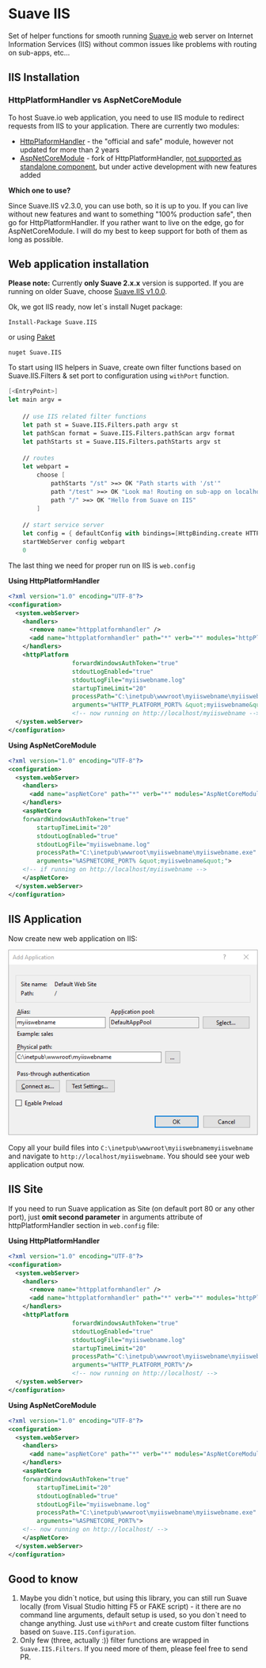 # Suave IIS

Set of helper functions for smooth running [Suave.io](http://suave.io) web server on Internet Information Services (IIS) without common issues like problems with routing on sub-apps, etc...


## IIS Installation

### HttpPlatformHandler vs AspNetCoreModule

To host Suave.io web application, you need to use IIS module to redirect requests from IIS to your application. There are currently two modules:

* [HttpPlaformHandler](https://www.iis.net/downloads/microsoft/httpplatformhandler) - the "official and safe" module, however not updated for more than 2 years
* [AspNetCoreModule](https://github.com/aspnet/AspNetCoreModule) - fork of HttpPlatformHandler, [not supported as standalone component](https://github.com/aspnet/AspNetCoreModule/issues/117#issuecomment-311983265), but under active development with new features added

**Which one to use?**

Since Suave.IIS v2.3.0, you can use both, so it is up to you. If you can live without new features and want to something "100% production safe", then go for HttpPlatformHandler. If you rather want to live on the edge, go for AspNetCoreModule. I will do my best to keep support for both of them as long as possible.

## Web application installation

**Please note:** Currently **only Suave 2.x.x** version is supported. If you are running on older Suave, choose [Suave.IIS v1.0.0](https://www.nuget.org/packages/Suave.IIS/1.0.0).

Ok, we got IIS ready, now let`s install Nuget package:

    Install-Package Suave.IIS

or using [Paket](http://fsprojects.github.io/Paket/getting-started.html)

    nuget Suave.IIS

To start using IIS helpers in Suave, create own filter functions based on Suave.IIS.Filters & set port to configuration using `withPort` function.

```fsharp
[<EntryPoint>]
let main argv =

    // use IIS related filter functions
    let path st = Suave.IIS.Filters.path argv st
    let pathScan format = Suave.IIS.Filters.pathScan argv format
    let pathStarts st = Suave.IIS.Filters.pathStarts argv st

    // routes
    let webpart =
    	choose [
            pathStarts "/st" >=> OK "Path starts with '/st'"
		    path "/test" >=> OK "Look ma! Routing on sub-app on localhost"
            path "/" >=> OK "Hello from Suave on IIS"
        ]

    // start service server
    let config = { defaultConfig with bindings=[HttpBinding.create HTTP IPAddress.Any 8083us]; } |> Suave.IIS.Configuration.withPort argv
    startWebServer config webpart
    0

```

The last thing we need for proper run on IIS is `web.config`

**Using HttpPlatformHandler**

```xml
<?xml version="1.0" encoding="UTF-8"?>
<configuration>
  <system.webServer>
    <handlers>
      <remove name="httpplatformhandler" />
      <add name="httpplatformhandler" path="*" verb="*" modules="httpPlatformHandler" resourceType="Unspecified"/>
    </handlers>
    <httpPlatform
                  forwardWindowsAuthToken="true"
                  stdoutLogEnabled="true"
                  stdoutLogFile="myiiswebname.log"
                  startupTimeLimit="20"
                  processPath="C:\inetpub\wwwroot\myiiswebname\myiiswebname.exe"
                  arguments="%HTTP_PLATFORM_PORT% &quot;myiiswebname&quot;"/>
                  <!-- now running on http://localhost/myiiswebname -->
  </system.webServer>
</configuration>
```

**Using AspNetCoreModule**

```xml
<?xml version="1.0" encoding="UTF-8"?>
<configuration>
  <system.webServer>
    <handlers>
      <add name="aspNetCore" path="*" verb="*" modules="AspNetCoreModule" resourceType="Unspecified" />
    </handlers>
    <aspNetCore
	forwardWindowsAuthToken="true"
        startupTimeLimit="20"
        stdoutLogEnabled="true"
        stdoutLogFile="myiiswebname.log"
        processPath="C:\inetpub\wwwroot\myiiswebname\myiiswebname.exe"
        arguments="%ASPNETCORE_PORT% &quot;myiiswebname&quot;">
	<!-- if running on http://localhost/myiiswebname -->
    </aspNetCore>
  </system.webServer>
</configuration>
```

## IIS Application

Now create new web application on IIS:

![IIS new web app](./docs/iis_newapp.png)

Copy all your build files into `C:\inetpub\wwwroot\myiiswebnamemyiiswebname` and navigate to `http://localhost/myiiswebname`. You should see your web application output now.

## IIS Site

If you need to run Suave application as Site (on default port 80 or any other port), just **omit second parameter** in arguments attribute of httpPlatformHandler section in `web.config` file:

**Using HttpPlatformHandler**

```xml
<?xml version="1.0" encoding="UTF-8"?>
<configuration>
  <system.webServer>
    <handlers>
      <remove name="httpplatformhandler" />
      <add name="httpplatformhandler" path="*" verb="*" modules="httpPlatformHandler" resourceType="Unspecified"/>
    </handlers>
    <httpPlatform
                  forwardWindowsAuthToken="true"
                  stdoutLogEnabled="true"
                  stdoutLogFile="myiiswebname.log"
                  startupTimeLimit="20"
                  processPath="C:\inetpub\wwwroot\myiiswebname\myiiswebname.exe"
                  arguments="%HTTP_PLATFORM_PORT%"/>
                  <!-- now running on http://localhost/ -->
  </system.webServer>
</configuration>
```

**Using AspNetCoreModule**

```xml
<?xml version="1.0" encoding="UTF-8"?>
<configuration>
  <system.webServer>
    <handlers>
      <add name="aspNetCore" path="*" verb="*" modules="AspNetCoreModule" resourceType="Unspecified" />
    </handlers>
    <aspNetCore
	forwardWindowsAuthToken="true"
        startupTimeLimit="20"
        stdoutLogEnabled="true"
        stdoutLogFile="myiiswebname.log"
	    processPath="C:\inetpub\wwwroot\myiiswebname\myiiswebname.exe"
        arguments="%ASPNETCORE_PORT%">
	<!-- now running on http://localhost/ -->
    </aspNetCore>
  </system.webServer>
</configuration>
```

## Good to know

1. Maybe you didn\`t notice, but using this library, you can still run Suave locally (from Visual Studio hitting F5 or FAKE script) - it there are no command line arguments, default setup is used, so you don\`t need to change anything. Just use `withPort` and create custom filter functions based on `Suave.IIS.Configuration`.
2. Only few (three, actually :)) filter functions are wrapped in `Suave.IIS.Filters`. If you need more of them, please feel free to send PR.

